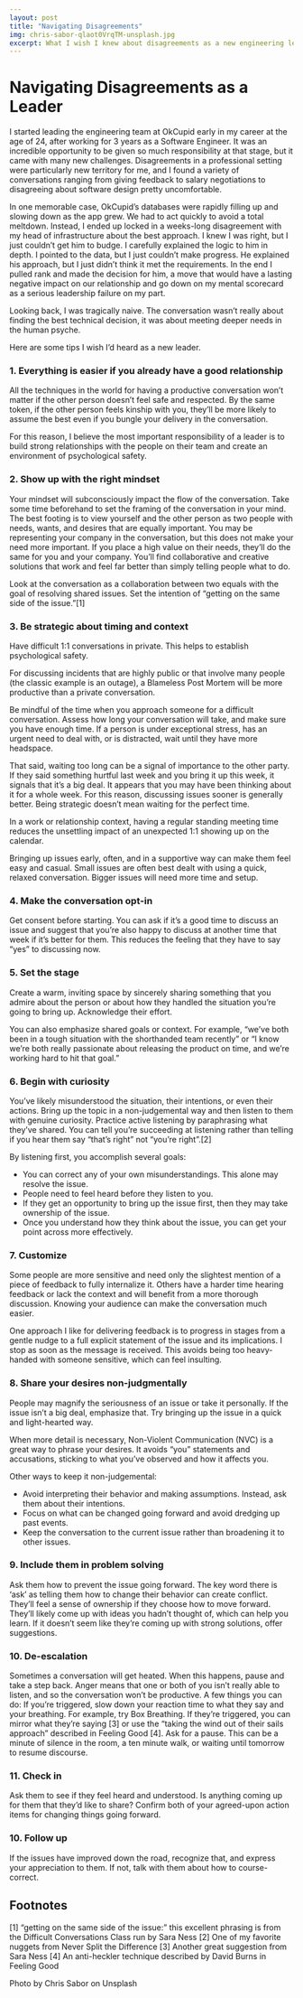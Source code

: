 ```yaml
---
layout: post
title: "Navigating Disagreements"
img: chris-sabor-qlaot0VrqTM-unsplash.jpg
excerpt: What I wish I knew about disagreements as a new engineering leader
---
```


# Navigating Disagreements as a Leader

I started leading the engineering team at OkCupid early in my career at the age of 24, after working for 3 years as a Software Engineer. It was an incredible opportunity to be given so much responsibility at that stage, but it came with many new challenges. Disagreements in a professional setting were particularly new territory for me, and I found a variety of conversations ranging from giving feedback to salary negotiations to disagreeing about software design pretty uncomfortable.

In one memorable case, OkCupid’s databases were rapidly filling up and slowing down as the app grew. We had to act quickly to avoid a total meltdown. Instead, I ended up locked in a weeks-long disagreement with my head of infrastructure about the best approach. I knew I was right, but I just couldn’t get him to budge. I carefully explained the logic to him in depth. I pointed to the data, but I just couldn’t make progress. He explained his approach, but I just didn’t think it met the requirements. In the end I pulled rank and made the decision for him, a move that would have a lasting negative impact on our relationship and go down on my mental scorecard as a serious leadership failure on my part.

Looking back, I was tragically naive. The conversation wasn’t really about finding the best technical decision, it was about meeting deeper needs in the human psyche.

Here are some tips I wish I’d heard as a new leader.

### 1. Everything is easier if you already have a good relationship

All the techniques in the world for having a productive conversation won’t matter if the other person doesn’t feel safe and respected. By the same token, if the other person feels kinship with you, they’ll be more likely to assume the best even if you bungle your delivery in the conversation.

For this reason, I believe the most important responsibility of a leader is to build strong relationships with the people on their team and create an environment of psychological safety.

### 2. Show up with the right mindset

Your mindset will subconsciously impact the flow of the conversation. Take some time beforehand to set the framing of the conversation in your mind. The best footing is to view yourself and the other person as two people with needs, wants, and desires that are equally important. You may be representing your company in the conversation, but this does not make your need more important. If you place a high value on their needs, they’ll do the same for you and your company. You’ll find collaborative and creative solutions that work and feel far better than simply telling people what to do.

Look at the conversation as a collaboration between two equals with the goal of resolving shared issues. Set the intention of “getting on the same side of the issue.”[1]

### 3. Be strategic about timing and context

Have difficult 1:1 conversations in private. This helps to establish psychological safety.

For discussing incidents that are highly public or that involve many people (the classic example is an outage), a Blameless Post Mortem will be more productive than a private conversation. 

Be mindful of the time when you approach someone for a difficult conversation. Assess how long your conversation will take, and make sure you have enough time. If a person is under exceptional stress, has an urgent need to deal with, or is distracted, wait until they have more headspace.

That said, waiting too long can be a signal of importance to the other party. If they said something hurtful last week and you bring it up this week, it signals that it’s a big deal. It appears that you may have been thinking about it for a whole week. For this reason, discussing issues sooner is generally better. Being strategic doesn’t mean waiting for the perfect time.

In a work or relationship context, having a regular standing meeting time reduces the unsettling impact of an unexpected 1:1 showing up on the calendar.

Bringing up issues early, often, and in a supportive way can make them feel easy and casual. Small issues are often best dealt with using a quick, relaxed conversation. Bigger issues will need more time and setup.

### 4. Make the conversation opt-in

Get consent before starting. You can ask if it’s a good time to discuss an issue and suggest that you’re also happy to discuss at another time that week if it’s better for them. This reduces the feeling that they have to say “yes” to discussing now.

### 5. Set the stage

Create a warm, inviting space by sincerely sharing something that you admire about the person or about how they handled the situation you’re going to bring up. Acknowledge their effort.

You can also emphasize shared goals or context. For example, “we’ve both been in a tough situation with the shorthanded team recently” or “I know we’re both really passionate about releasing the product on time, and we’re working hard to hit that goal.”

### 6. Begin with curiosity

You’ve likely misunderstood the situation, their intentions, or even their actions. Bring up the topic in a non-judgemental way and then listen to them with genuine curiosity. Practice active listening by paraphrasing what they’ve shared. You can tell you’re succeeding at listening rather than telling if you hear them say “that’s right” not “you’re right”.[2]

By listening first, you accomplish several goals:

* You can correct any of your own misunderstandings. This alone may resolve the issue.
* People need to feel heard before they listen to you.
* If they get an opportunity to bring up the issue first, then they may take ownership of the issue. 
* Once you understand how they think about the issue, you can get your point across more effectively.

### 7. Customize

Some people are more sensitive and need only the slightest mention of a piece of feedback to fully internalize it. Others have a harder time hearing feedback or lack the context and will benefit from a more thorough discussion. Knowing your audience can make the conversation much easier.

One approach I like for delivering feedback is to progress in stages from a gentle nudge to a full explicit statement of the issue and its implications. I stop as soon as the message is received. This avoids being too heavy-handed with someone sensitive, which can feel insulting.

### 8. Share your desires non-judgmentally

People may magnify the seriousness of an issue or take it personally. If the issue isn’t a big deal, emphasize that. Try bringing up the issue in a quick and light-hearted way.

When more detail is necessary, Non-Violent Communication (NVC) is a great way to phrase your desires. It avoids “you” statements and accusations, sticking to what you’ve observed and how it affects you.

Other ways to keep it non-judgemental:

* Avoid interpreting their behavior and making assumptions. Instead, ask them about their intentions.
* Focus on what can be changed going forward and avoid dredging up past events.
* Keep the conversation to the current issue rather than broadening it to other issues.

### 9. Include them in problem solving

Ask them how to prevent the issue going forward. The key word there is ‘ask’ as telling them how to change their behavior can create conflict. They’ll feel a sense of ownership if they choose how to move forward. They’ll likely come up with ideas you hadn’t thought of, which can help you learn. If it doesn’t seem like they’re coming up with strong solutions, offer suggestions.

### 10. De-escalation
Sometimes a conversation will get heated. When this happens, pause and take a step back. Anger means that one or both of you isn’t really able to listen, and so the conversation won’t be productive. A few things you can do:
If you’re triggered, slow down your reaction time to what they say and your breathing. For example, try Box Breathing.
If they’re triggered, you can mirror what they’re saying [3] or use the “taking the wind out of their sails approach” described in Feeling Good [4].
Ask for a pause. This can be a minute of silence in the room, a ten minute walk, or waiting until tomorrow to resume discourse.

### 11. Check in
Ask them to see if they feel heard and understood. Is anything coming up for them that they’d like to share? Confirm both of your agreed-upon action items for changing things going forward.
### 10. Follow up

If the issues have improved down the road, recognize that, and express your appreciation to them. If not, talk with them about how to course-correct.

## Footnotes
[1] “getting on the same side of the issue:” this excellent phrasing is from the Difficult Conversations Class run by Sara Ness
[2] One of my favorite nuggets from Never Split the Difference
[3] Another great suggestion from Sara Ness
[4] An anti-heckler technique described by David Burns in Feeling Good




Photo by Chris Sabor on Unsplash
